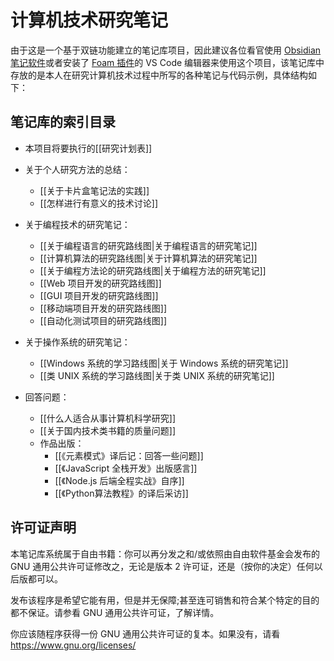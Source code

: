 # 计算机技术研究笔记

由于这是一个基于双链功能建立的笔记库项目，因此建议各位看官使用 [Obsidian 笔记软件](https://obsidian.md/)或者安装了 [Foam 插件](https://foambubble.github.io/foam/)的 VS Code 编辑器来使用这个项目，该笔记库中存放的是本人在研究计算机技术过程中所写的各种笔记与代码示例，具体结构如下：

## 笔记库的索引目录

- 本项目将要执行的[[研究计划表]]

- 关于个人研究方法的总结：
  - [[关于卡片盒笔记法的实践]]
  - [[怎样进行有意义的技术讨论]]

- 关于编程技术的研究笔记：
  - [[关于编程语言的研究路线图|关于编程语言的研究笔记]]
  - [[计算机算法的研究路线图|关于计算机算法的研究笔记]]
  - [[关于编程方法论的研究路线图|关于编程方法的研究笔记]]
  - [[Web 项目开发的研究路线图]]
  - [[GUI 项目开发的研究路线图]]
  - [[移动端项目开发的研究路线图]]
  - [[自动化测试项目的研究路线图]]

- 关于操作系统的研究笔记：
  - [[Windows 系统的学习路线图|关于 Windows 系统的研究笔记]]
  - [[类 UNIX 系统的学习路线图|关于类 UNIX 系统的研究笔记]]

- 回答问题：
  - [[什么人适合从事计算机科学研究]]
  - [[关于国内技术类书籍的质量问题]]
  - 作品出版：
    - [[《元素模式》译后记：回答一些问题]]
    - [[《JavaScript 全栈开发》出版感言]]
    - [[《Node.js 后端全程实战》自序]]
    - [[《Python算法教程》的译后采访]]

## 许可证声明

本笔记库系统属于自由书籍：你可以再分发之和/或依照由自由软件基金会发布的 GNU 通用公共许可证修改之，无论是版本 2 许可证，还是（按你的决定）任何以后版都可以。

发布该程序是希望它能有用，但是并无保障;甚至连可销售和符合某个特定的目的都不保证。请参看 GNU 通用公共许可证，了解详情。

你应该随程序获得一份 GNU 通用公共许可证的复本。如果没有，请看 <https://www.gnu.org/licenses/>
